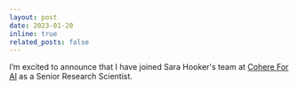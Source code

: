 ```yaml
---
layout: post
date: 2023-01-20
inline: true
related_posts: false
---
```


I’m excited to announce that I have joined Sara Hooker's team at [Cohere For AI](https://cohere.for.ai/) as a Senior Research Scientist.
